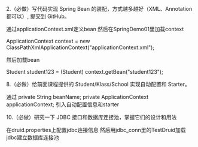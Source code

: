

2.（必做）写代码实现 Spring Bean 的装配，方式越多越好（XML、Annotation 都可以）, 提交到 GitHub。

通过applicationContext.xml定义bean
然后在SpringDemo01里加载context

ApplicationContext context = new ClassPathXmlApplicationContext("applicationContext.xml");

然后加载bean

Student student123 = (Student) context.getBean("student123");


8.（必做）给前面课程提供的 Student/Klass/School 实现自动配置和 Starter。

通过
private String beanName;
private ApplicationContext applicationContext;
引入自动配置信息和starter


10.（必做）研究一下 JDBC 接口和数据库连接池，掌握它们的设计和用法

在druid.properties上配置jdbc连接信息
然后用jdbc_conn里的TestDruid加载jdbc建立数据库连接池
